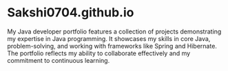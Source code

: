 # Sakshi0704.github.io
My Java developer portfolio features a collection of projects demonstrating my expertise in Java programming. It showcases my skills in core Java, problem-solving, and working with frameworks like Spring and Hibernate. The portfolio reflects my ability to collaborate effectively and my commitment to continuous learning.
